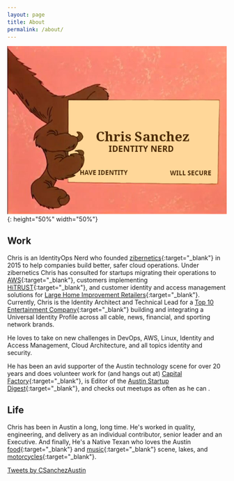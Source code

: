 ```yaml
---
layout: page
title: About
permalink: /about/
---
```


![](/assets/img/wile-e-coyote-business-card.png){: height="50%" width="50%"}


Work
------
Chris is an IdentityOps Nerd who founded [zibernetics]{:target="_blank"} in 2015 to help companies build better, safer cloud operations. Under zibernetics Chris has consulted for startups migrating their operations to [AWS]{:target="_blank"}, customers implementing [HiTRUST]{:target="_blank"},  and customer identity and access management solutions for [Large Home Improvement Retailers]{:target="_blank"}. Currently, Chris is the Identity Architect and Technical Lead for a [Top 10 Entertainment Company]{:target="_blank"} building and integrating a Universal Identity Profile across all cable, news, financial, and sporting network brands.

He loves to take on new challenges in DevOps, AWS, Linux, Identity and Access Management, Cloud Architecture, and all topics identity and security.

He has been an avid supporter of the Austin technology scene for over 20 years and does volunteer work for (and hangs out at) [Capital Factory]{:target="_blank"}, is Editor of the [Austin Startup Digest]{:target="_blank"}, and checks out meetups as often as he can .

Life
------
Chris has been in Austin a long, long time. He's worked in quality, engineering, and delivery as an individual contributor, senior leader and an Executive. And finally, He's a Native Texan who loves the Austin [food]{:target="_blank"} and [music]{:target="_blank"} scene, lakes, and [motorcycles]{:target="_blank"}.


<a class="twitter-timeline" data-lang="en" data-width="500" data-height="500" href="https://twitter.com/csanchezaustin">Tweets by CSanchezAustin</a> <script async src="//platform.twitter.com/widgets.js" charset="utf-8"></script>

[zibernetics]: https://zibernetics.com
[HiTRUST]: https://hitrustalliance.net
[AWS]: https://aws.amazon.com
[Large Home Improvement Retailers]: https://www.google.com/search?q=large+home+improvement+retailers
[meetups]: https://www/meetup.com
[Capital Factory]: https://www.capitalfactory.com/
[Austin Startup Digest]: https://www.startupdigest.com/digests/austin
[motorcycles]: https://www.harley-davidson.com/eu/en/motorcycles/2019/touring/road-king-classic.html
[music]: https://www.google.com/search?q=austin+music+scene
[food]: https://www.google.com/search?q=austin+food+scene
[Top 10 Entertainment Company]: https://www.investopedia.com/articles/investing/020316/worlds-top-10-entertainment-companies-cmcsa-cbs.asp